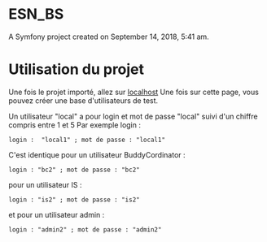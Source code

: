 ESN_BS
======

A Symfony project created on September 14, 2018, 5:41 am.

<h1>Utilisation du projet</h1>
Une fois le projet importé, allez sur <a href="http://127.0.0.1:8000">localhost</a>
Une fois sur cette page, vous pouvez créer une base d'utilisateurs de test.

Un utilisateur "local" a pour login et mot de passe "local" suivi d'un chiffre compris entre 1 et 5
Par exemple login :
 
    login :  "local1" ; mot de passe : "local1"

C'est identique pour un utilisateur BuddyCordinator :
    
    login : "bc2" ; mot de passe : "bc2"
pour un utilisateur IS : 
   
    login : "is2" ; mot de passe : "is2"

et pour un utilisateur admin :

    login : "admin2" ; mot de passe : "admin2"
